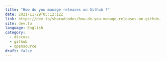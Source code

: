 ```yaml
---
title: "How do you manage releases on Github ?"
date: 2021-11-29T05:12:12Z
link: https://dev.to/sharadcodes/how-do-you-manage-releases-on-github--41ag?utm_medium=RSS&utm_source=news.12bit.vn
site: dev.to
language: English
category:
  - discuss
  - github
  - opensource
draft: false
---
```

